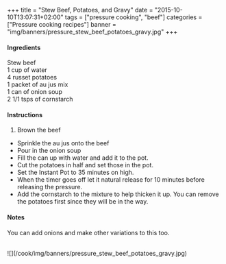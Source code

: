 +++
title = "Stew Beef, Potatoes, and Gravy"
date = "2015-10-10T13:07:31+02:00"
tags = ["pressure cooking", "beef"]
categories = ["Pressure cooking recipes"]
banner = "img/banners/pressure_stew_beef_potatoes_gravy.jpg"
+++

#### Ingredients
Stew beef  
1 cup of water  
4 russet potatoes  
1 packet of au jus mix  
1 can of onion soup  
2 1/1 tsps of cornstarch  

#### Instructions
1. Brown the beef
* Sprinkle the au jus onto the beef  
* Pour in the onion soup
* Fill the can up with water and add it to the pot.  
* Cut the potatoes in half and set those in the pot.  
* Set the Instant Pot to 35 minutes on high.  
* When the timer goes off let it natural release for 10 minutes before releasing the pressure.  
* Add the cornstarch to the mixture to help thicken it up.  You can remove the potatoes first since they will be in the way.

#### Notes
You can add onions and make other variations to this too.  

<br>
![](/cook/img/banners/pressure_stew_beef_potatoes_gravy.jpg)
